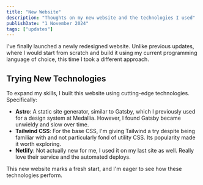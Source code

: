 ```yaml
---
title: "New Website"
description: "Thoughts on my new website and the technologies I used"
publishDate: "1 November 2024"
tags: ["updates"]
---
```


I've finally launched a newly redesigned website. Unlike previous updates, where I would start from scratch and build it using my current programming language of choice, this time I took a different approach.

## Trying New Technologies

To expand my skills, I built this website using cutting-edge technologies. Specifically:

- **Astro**: A static site generator, similar to Gatsby, which I previously used for a design system at Medallia. However, I found Gatsby became unwieldy and slow over time.
- **Tailwind CSS**: For the base CSS, I'm giving Tailwind a try despite being familiar with and not particularly fond of utility CSS. Its popularity made it worth exploring.
- **Netlify**: Not actually new for me, I used it on my last site as well. Really love their service and the automated deploys.

This new website marks a fresh start, and I'm eager to see how these technologies perform.
